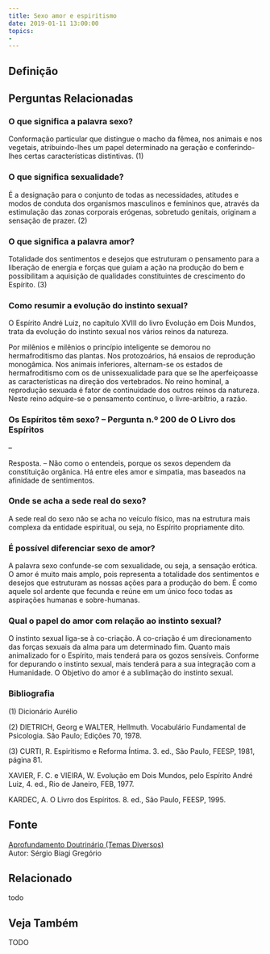 ```yaml
---
title: Sexo amor e espiritismo
date: 2019-01-11 13:00:00
topics: 
- 
---
```


## Definição


## Perguntas Relacionadas

### O que significa a palavra sexo?
Conformação particular que distingue o macho da fêmea, nos animais e nos
vegetais, atribuindo-lhes um papel determinado na geração e
conferindo-lhes certas características distintivas. (1)

### O que significa sexualidade?
É a designação para o conjunto de todas as necessidades, atitudes e
modos de conduta dos organismos masculinos e femininos que, através da
estimulação das zonas corporais erógenas, sobretudo genitais, originam a
sensação de prazer. (2)

### O que significa a palavra amor?
Totalidade dos sentimentos e desejos que estruturam o pensamento para a
liberação de energia e forças que guiam a ação na produção do bem e
possibilitam a aquisição de qualidades constituintes de crescimento do
Espírito. (3)

### Como resumir a evolução do instinto sexual?
O Espírito André Luiz, no capítulo XVIII do livro Evolução em Dois
Mundos, trata da evolução do instinto sexual nos vários reinos da
natureza.

Por milênios e milênios o princípio inteligente se demorou no
hermafroditismo das plantas. Nos protozoários, há ensaios de reprodução
monogâmica. Nos animais inferiores, alternam-se os estados de
hermafroditismo com os de unissexualidade para que se lhe aperfeiçoasse
as características na direção dos vertebrados. No reino hominal, a
reprodução sexuada é fator de continuidade dos outros reinos da
natureza. Neste reino adquire-se o pensamento contínuo, o
livre-arbítrio, a razão.

### Os Espíritos têm sexo? – Pergunta n.º 200 de O Livro dos Espíritos
–

Resposta. – Não como o entendeis, porque os sexos dependem da
constituição orgânica. Há entre eles amor e simpatia, mas baseados na
afinidade de sentimentos.

### Onde se acha a sede real do sexo?
A sede real do sexo não se acha no veículo físico, mas na estrutura mais
complexa da entidade espiritual, ou seja, no Espírito propriamente dito.

### É possível diferenciar sexo de amor?
A palavra sexo confunde-se com sexualidade, ou seja, a sensação erótica.
O amor é muito mais amplo, pois representa a totalidade dos sentimentos
e desejos que estruturam as nossas ações para a produção do bem. É como
aquele sol ardente que fecunda e reúne em um único foco todas as
aspirações humanas e sobre-humanas.

### Qual o papel do amor com relação ao instinto sexual?
O instinto sexual liga-se à co-criação. A co-criação é um direcionamento
das forças sexuais da alma para um determinado fim. Quanto mais
animalizado for o Espírito, mais tenderá para os gozos sensíveis.
Conforme for depurando o instinto sexual, mais tenderá para a sua
integração com a Humanidade. O Objetivo do amor é a sublimação do
instinto sexual.




### Bibliografia
(1) Dicionário Aurélio

(2) DIETRICH, Georg e WALTER, Hellmuth. Vocabulário Fundamental de
Psicologia. São Paulo; Edições 70, 1978.

(3) CURTI, R. Espiritismo e Reforma Íntima. 3. ed., São Paulo, FEESP,
1981, página 81.

XAVIER, F. C. e VIEIRA, W. Evolução em Dois Mundos, pelo Espírito
André Luiz, 4. ed., Rio de Janeiro, FEB, 1977.

KARDEC, A. O Livro dos Espíritos. 8. ed., São Paulo, FEESP, 1995.

## Fonte
[Aprofundamento Doutrinário (Temas Diversos)](https://sites.google.com/view/aprofundamentodoutrinario/sexo-amor-e-espiritismo)  
Autor: Sérgio Biagi Gregório



## Relacionado
todo

## Veja Também
TODO


